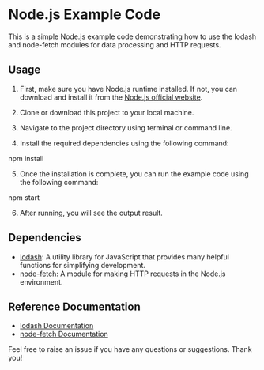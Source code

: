 # Node.js Example Code

This is a simple Node.js example code demonstrating how to use the lodash and node-fetch modules for data processing and HTTP requests.

## Usage

1. First, make sure you have Node.js runtime installed. If not, you can download and install it from the [Node.js official website](https://nodejs.org/).

2. Clone or download this project to your local machine.

3. Navigate to the project directory using terminal or command line.

4. Install the required dependencies using the following command:

npm install

5. Once the installation is complete, you can run the example code using the following command:

npm start

6. After running, you will see the output result.

## Dependencies

- [lodash](https://www.npmjs.com/package/lodash): A utility library for JavaScript that provides many helpful functions for simplifying development.
- [node-fetch](https://www.npmjs.com/package/node-fetch): A module for making HTTP requests in the Node.js environment.

## Reference Documentation

- [lodash Documentation](https://lodash.com/docs)
- [node-fetch Documentation](https://www.npmjs.com/package/node-fetch)

Feel free to raise an issue if you have any questions or suggestions. Thank you!